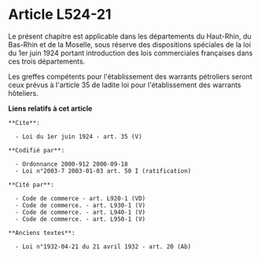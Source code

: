 # Article L524-21

Le présent chapitre est applicable dans les départements du Haut-Rhin, du Bas-Rhin et de la Moselle, sous réserve des
dispositions spéciales de la loi du 1er juin 1924 portant introduction des lois commerciales françaises dans ces trois
départements. 

Les greffes compétents pour l'établissement des warrants pétroliers seront ceux prévus à l'article 35 de ladite loi pour
l'établissement des warrants hôteliers.

**Liens relatifs à cet article**

	**Cite**:

	  - Loi du 1er juin 1924 - art. 35 (V)

	**Codifié par**:

	  - Ordonnance 2000-912 2000-09-18
	  - Loi n°2003-7 2003-01-03 art. 50 I (ratification)

	**Cité par**:

	  - Code de commerce - art. L920-1 (VD)
	  - Code de commerce. - art. L930-1 (V)
	  - Code de commerce. - art. L940-1 (V)
	  - Code de commerce. - art. L950-1 (V)

	**Anciens textes**:

	  - Loi n°1932-04-21 du 21 avril 1932 - art. 20 (Ab)
